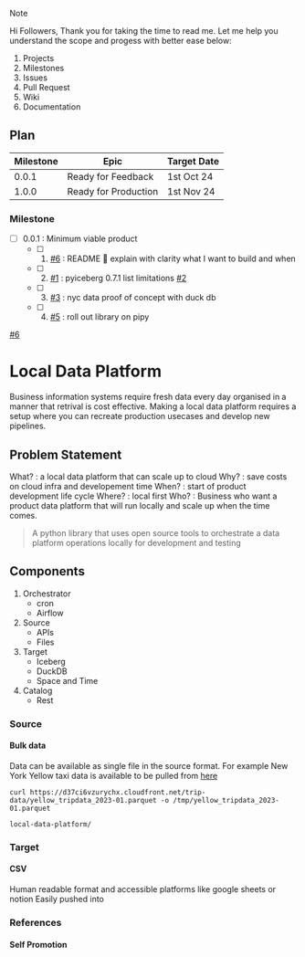 > [!NOTE]
> Hi Followers,
> Thank you for taking the time to read me. Let me help you understand the scope and progess with better ease below:
> 1. Projects
> 2. Milestones
> 3. Issues
> 4. Pull Request
> 5. Wiki
> 6. Documentation

## Plan

| Milestone  | Epic | Target Date |
| ------------- | ------------- | ------------ |
| 0.0.1  | Ready for Feedback  | 1st Oct 24 |
| 1.0.0  | Ready for Production | 1st Nov 24 |

### Milestone

- [ ] 0.0.1 : Minimum viable product
  - [ ] 1. [#6](https://github.com/tusharchou/local-data-platform/issues/6) : README 🥇 explain with clarity what I want to build and when
  - [ ] 2. [#1](https://github.com/tusharchou/local-data-platform/issues/1) : pyiceberg 0.7.1 list limitations [#2](https://github.com/tusharchou/local-data-platform/pull/2)
  - [ ] 3. [#3](https://github.com/tusharchou/local-data-platform/issues/3) : nyc data proof of concept with duck db
  - [ ] 4. [#5](https://github.com/tusharchou/local-data-platform/issues/5) : roll out library on pipy 

[#6](https://github.com/tusharchou/local-data-platform/issues/6)

# Local Data Platform 

Business information systems require fresh data every day organised in a manner that retrival is cost effective.
Making a local data platform requires a setup where you can recreate production usecases and develop new pipelines.

## Problem Statement

 What? : a local data platform that can scale up to cloud
 Why? : save costs on cloud infra and developement time
 When? : start of product development life cycle
 Where? : local first
 Who? : Business who want a product data platform that will run locally and scale up when the time comes.

> A python library that uses open source tools to orchestrate a data platform operations locally for development and testing

## Components 

1. Orchestrator 
   - cron
   - Airflow
2. Source
   - APIs
   - Files
3. Target
   - Iceberg
   - DuckDB
   - Space and Time
4. Catalog
   - Rest

### Source

#### Bulk data

Data can be available as single file in the source format. For example New York Yellow taxi data is available to be 
pulled from [here](https://www.nyc.gov/site/tlc/about/tlc-trip-record-data.page)

```
curl https://d37ci6vzurychx.cloudfront.net/trip-data/yellow_tripdata_2023-01.parquet -o /tmp/yellow_tripdata_2023-01.parquet
```
`local-data-platform/`

### Target

#### CSV

Human readable format and accessible platforms like google sheets or notion
Easily pushed into 
### References


#### Self Promotion

